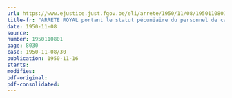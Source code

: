 ```yaml
---
url: https://www.ejustice.just.fgov.be/eli/arrete/1950/11/08/1950110801/justel
title-fr: "ARRETE ROYAL portant le statut pécuniaire du personnel de carrière des forces armées et de la gendarmerie"
date: 1950-11-08
source:
number: 1950110801
page: 8030
case: 1950-11-08/30
publication: 1950-11-16
starts:
modifies:
pdf-original:
pdf-consolidated:
---
```



